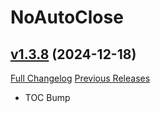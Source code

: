 # NoAutoClose

## [v1.3.8](https://github.com/NumyAddon/NoAutoClose/tree/v1.3.8) (2024-12-18)
[Full Changelog](https://github.com/NumyAddon/NoAutoClose/compare/v1.3.7...v1.3.8) [Previous Releases](https://github.com/NumyAddon/NoAutoClose/releases)

- TOC Bump  

